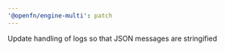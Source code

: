 ```yaml
---
'@openfn/engine-multi': patch
---
```


Update handling of logs so that JSON messages are stringified
